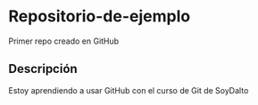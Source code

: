 # Repositorio-de-ejemplo
Primer repo creado en GitHub
## Descripción
Estoy aprendiendo a usar GitHub con el curso de Git de SoyDalto
